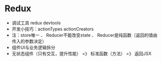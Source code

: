 # Redux

- 调试工具 redux devtools
- 开发小技巧：actionTypes actionCreators
- 注：store唯一 、 Reducer不能改变state 、 Reducer是纯函数（返回的值由传入的参数决定）
- 组件UI与业务逻辑拆分
- 无状态组件（只有交互，提升性能） =》 标准函数（方法） =》 返回JSX